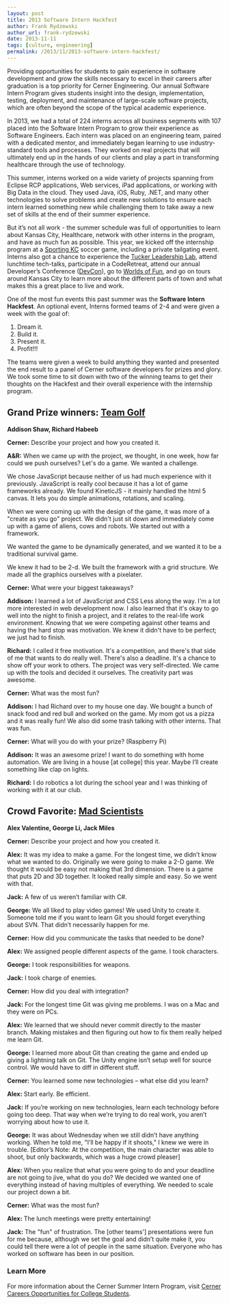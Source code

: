 ```yaml
---
layout: post
title: 2013 Software Intern Hackfest
author: Frank Rydzewski
author_url: frank-rydzewski
date: 2013-11-11
tags: [culture, engineering]
permalink: /2013/11/2013-software-intern-hackfest/
---
```


Providing opportunities for students to gain experience in software development and grow the skills necessary to excel in their careers after graduation is a top priority for Cerner Engineering. Our annual Software Intern Program gives students insight into the design, implementation, testing, deployment, and maintenance of large-scale software projects, which are often beyond the scope of the typical academic experience.

In 2013, we had a total of 224 interns across all business segments with 107 placed into the Software Intern Program to grow their experience as Software Engineers. Each intern was placed on an engineering team, paired with a dedicated mentor, and immediately began learning to use industry-standard tools and processes. They worked on real projects that will ultimately end up in the hands of our clients and play a part in transforming healthcare through the use of technology.

This summer, interns worked on a wide variety of projects spanning from Eclipse RCP applications, Web services, iPad applications, or working with Big Data in the cloud. They used Java, iOS, Ruby, .NET, and many other technologies to solve problems and create new solutions to ensure each intern learned something new while challenging them to take away a new set of skills at the end of their summer experience.

But it’s not all work - the summer schedule was full of opportunities to learn about Kansas City, Healthcare, network with other interns in the program, and have as much fun as possible. This year, we kicked off the internship program at a [Sporting KC](http://www.sportingkc.com/) soccer game, including a private tailgating event. Interns also got a chance to experience the [Tucker Leadership Lab](http://www.jewell.edu/tucker), attend lunchtime tech-talks, participate in a CodeRetreat, attend our annual Developer’s Conference ([DevCon](http://www.youtube.com/watch?v=cE0YoFg-hkE)), go to [Worlds of Fun](https://www.worldsoffun.com/), and go on tours around Kansas City to learn more about the different parts of town and what makes this a great place to live and work.

One of the most fun events this past summer was the **Software Intern Hackfest**. An optional event, Interns formed teams of 2-4 and were given a week with the goal of:

1. Dream it.
2. Build it.
3. Present it.
4. Profit!!!

The teams were given a week to build anything they wanted and presented the end result to a panel of Cerner software developers for prizes and glory. We took some time to sit down with two of the winning teams to get their thoughts on the Hackfest and their overall experience with the internship program.

## Grand Prize winners: [Team Golf](http://engineering.cerner.com/engineers/team-golf/)

**Addison Shaw, Richard Habeeb**

**Cerner:** Describe your project and how you created it.

**A&R:** When we came up with the project, we thought, in one week, how far could we push ourselves? Let's do a game. We wanted a challenge.

We chose JavaScript because neither of us had much experience with it previously. JavaScript is really cool because it has a lot of game frameworks already. We found KineticJS - it mainly handled the html 5 canvas. It lets you do simple animations, rotations, and scaling.

When we were coming up with the design of the game, it was more of a "create as you go" project. We didn't just sit down and immediately come up with a game of aliens, cows and robots. We started out with a framework.

We wanted the game to be dynamically generated, and we wanted it to be a traditional survival game.

We knew it had to be 2-d. We built the framework with a grid structure. We made all the graphics ourselves with a pixelater.

**Cerner:** What were your biggest takeaways?

**Addison:** I learned a lot of JavaScript and CSS Less along the way. I'm a lot more interested in web development now. I also learned that it's okay to go well into the night to finish a project, and it relates to the real-life work environment. Knowing that we were competing against other teams and having the hard stop was motivation. We knew it didn't have to be perfect; we just had to finish.

**Richard:** I called it free motivation. It's a competition, and there's that side of me that wants to do really well. There's also a deadline. It's a chance to show off your work to others. The project was very self-directed. We came up with the tools and decided it ourselves. The creativity part was awesome.

**Cerner:** What was the most fun?

**Addison:** I had Richard over to my house one day. We bought a bunch of snack food and red bull and worked on the game. My mom got us a pizza and it was really fun! We also did some trash talking with other interns. That was fun.

**Cerner:** What will you do with your prize? (Raspberry Pi)

**Addison:** It was an awesome prize! I want to do something with home automation. We are living in a house [at college] this year. Maybe I’ll create something like clap on lights.

**Richard:** I do robotics a lot during the school year and I was thinking of working with it at our club.

## Crowd Favorite: [Mad Scientists](http://engineering.cerner.com/engineers/team-mad-scientists/)

**Alex Valentine, George Li, Jack Miles**

**Cerner:** Describe your project and how you created it.

**Alex:** It was my idea to make a game. For the longest time, we didn’t know what we wanted to do. Originally we were going to make a 2-D game. We thought it would be easy not making that 3rd dimension. There is a game that puts 2D and 3D together. It looked really simple and easy. So we went with that.

**Jack:** A few of us weren’t familiar with C#.

**George:** We all liked to play video games! We used Unity to create it. Someone told me if you want to learn Git you should forget everything about SVN. That didn’t necessarily happen for me.

**Cerner:** How did you communicate the tasks that needed to be done?

**Alex:** We assigned people different aspects of the game. I took characters.

**George:** I took responsibilities for weapons.

**Jack:** I took charge of enemies.

**Cerner:** How did you deal with integration?

**Jack:** For the longest time Git was giving me problems. I was on a Mac and they were on PCs.

**Alex:** We learned that we should never commit directly to the master branch. Making mistakes and then figuring out how to fix them really helped me learn Git.

**George:** I learned more about Git than creating the game and ended up giving a lightning talk on Git. The Unity engine isn’t setup well for source control. We would have to diff in different stuff.

**Cerner:** You learned some new technologies – what else did you learn?

**Alex:** Start early. Be efficient.

**Jack:** If you’re working on new technologies, learn each technology before going too deep. That way when we’re trying to do real work, you aren’t worrying about how to use it.

**George:** It was about Wednesday when we still didn’t have anything working. When he told me, "I’ll be happy if it shoots," I knew we were in trouble. [Editor’s Note: At the competition, the main character was able to shoot, but only backwards, which was a huge crowd pleaser]

**Alex:** When you realize that what you were going to do and your deadline are not going to jive, what do you do? We decided we wanted one of everything instead of having multiples of everything. We needed to scale our project down a bit.

**Cerner:** What was the most fun?

**Alex:** The lunch meetings were pretty entertaining!

**Jack:** The "fun" of frustration. The [other teams'] presentations were fun for me because, although we set the goal and didn’t quite make it, you could tell there were a lot of people in the same situation. Everyone who has worked on software has been in our position.

### Learn More

For more information about the Cerner Summer Intern Program, visit [Cerner Careers Opportunities for College Students](http://www.cerner.com/About_Cerner/Careers/Student_Development/College_Students/).
